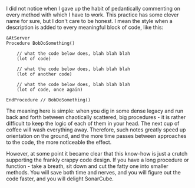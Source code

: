 ﻿I did not notice when I gave up the habit of pedantically commenting on every method with which I have to work. This practice has some clever name for sure, but I don't care to be honest. I mean the style when a description is added to every meaningful block of code, like this:

    &AtServer
    Procedure BobDoSomething()

        // what the code below does, blah blah blah
        (lot of code)

        // what the code below does, blah blah blah
        (lot of another code)

        // what the code below does, blah blah blah
        (lot of code, once again)

    EndProcedure // BobDoSomething()

The meaning here is simple: when you dig in some dense legacy and run back and forth between chaotically scattered, big procedures - it is rather difficult to keep the logic of each of them in your head. The next cup of coffee will wash everything away. Therefore, such notes greatly speed up orientation on the ground, and the more time passes between approaches to the code, the more noticeable the effect.

However, at some point it became clear that this know-how is just a crutch supporting the frankly crappy code design. If you have a long procedure or function - take a breath, sit down and cut the fatty one into smaller methods. You will save both time and nerves, and you will figure out the code faster, and you will delight SonarCube.